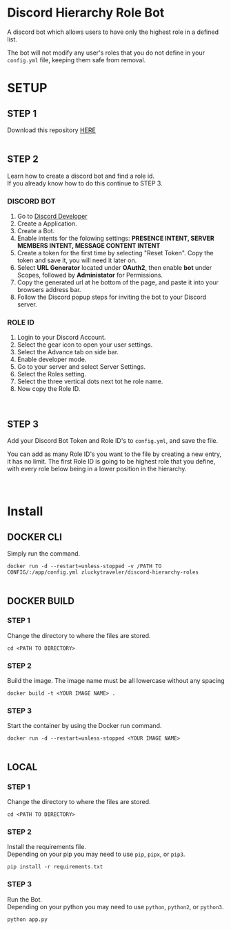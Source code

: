 # Discord Hierarchy Role Bot
A discord bot which allows users to have only the highest role in a defined list.

The bot will not modify any user's roles that you do not define in your `config.yml` file, keeping them safe from removal.

# SETUP

## STEP 1

Download this repository [HERE](https://github.com/zluckytraveler/discord-hierarchy-roles/archive/refs/heads/main.zip) 
<br />
<br />
## STEP 2
Learn how to create a discord bot and find a role id.<br />
If you already know how to do this continue to STEP 3.

### DISCORD BOT
1. Go to [Discord Developer](https://discord.com/developers)
2. Create a Application.
3. Create a Bot.
4. Enable intents for the folowing settings: **PRESENCE INTENT, SERVER MEMBERS INTENT, MESSAGE CONTENT INTENT**
5. Create a token for the first time by selecting "Reset Token". Copy the token and save it, you will need it later on.
6. Select **URL Generator** located under **OAuth2**, then enable **bot** under Scopes, followed by **Administator** for Permissions.
7. Copy the generated url at he bottom of the page, and paste it into your browsers address bar.
8. Follow the Discord popup steps for inviting the bot to your Discord server.

### ROLE ID
1. Login to your Discord Account.
2. Select the gear icon to open your user settings.
3. Select the Advance tab on side bar.
4. Enable developer mode.
5. Go to your server and select Server Settings.
6. Select the Roles setting.
7. Select the three vertical dots next tot he role name.
8. Now copy the Role ID.  
<br />

## STEP 3
Add your Discord Bot Token and Role ID's to `config.yml`, and save the file.

You can add as many Role ID's you want to the file by creating a new entry, it has no limit. The first Role ID is going to be highest role that you define, with every role below being in a lower position in the hierarchy.
<br />
<br />
<br />
# Install

## DOCKER CLI

Simply run the command.

```docker run -d --restart=unless-stopped -v /PATH TO CONFIG/:/app/config.yml zluckytraveler/discord-hierarchy-roles```
<br />
<br />
## DOCKER BUILD

### STEP 1
Change the directory to where the files are stored.

```cd <PATH TO DIRECTORY>```

### STEP 2
Build the image. The image name must be all lowercase without any spacing

```docker build -t <YOUR IMAGE NAME> .```

### STEP 3
Start the container by using the Docker run command.

```docker run -d --restart=unless-stopped <YOUR IMAGE NAME>```
<br />
<br />
## LOCAL

### STEP 1

Change the directory to where the files are stored.

```cd <PATH TO DIRECTORY>```

### STEP 2

Install the requirements file. <br />
Depending on your pip you may need to use `pip`, `pipx`, or `pip3`.

```pip install -r requirements.txt```


### STEP 3

Run the Bot. <br />
Depending on your python you may need to use `python`, `python2`, or `python3`.

```python app.py```
